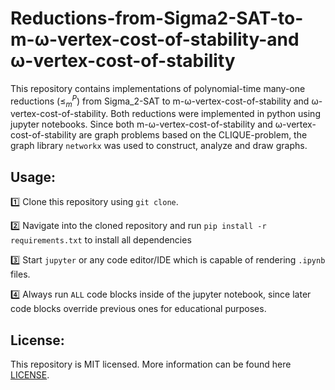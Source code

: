 # Reductions-from-Sigma2-SAT-to-m-ω-vertex-cost-of-stability-and ω-vertex-cost-of-stability

This repository contains implementations of polynomial-time many-one reductions ($\leq^P_m$) from Sigma_2-SAT to m-ω-vertex-cost-of-stability and ω-vertex-cost-of-stability. Both reductions were implemented in python using jupyter notebooks. Since both m-ω-vertex-cost-of-stability and ω-vertex-cost-of-stability are graph problems based on the CLIQUE-problem, the graph library `networkx` was used to construct, analyze and draw graphs.

## Usage:

1️⃣ Clone this repository using `git clone`.

2️⃣ Navigate into the cloned repository and run `pip install -r requirements.txt` to install all dependencies

3️⃣ Start `jupyter` or any code editor/IDE which is capable of rendering `.ipynb` files.

4️⃣ Always run `ALL` code blocks inside of the jupyter notebook, since later code blocks override previous ones for educational purposes.



## License:

This repository is MIT licensed. More information can be found here [LICENSE](https://github.com/MarcoSteinke/Reductions-from-Sigma2-SAT-to-m-omega-vertex-cost-of-stability-and-omega-vertex-cost-of-stability/blob/main/LICENSE).

